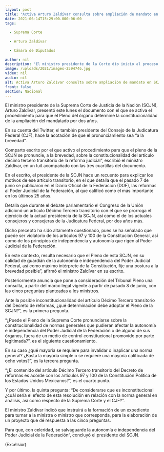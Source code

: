 ```yaml
---
layout: post
title: "Activa Arturo Zaldívar consulta sobre ampliación de mandato en SCJN"
date: 2021-06-14T15:29:00.000-06:00
tags:
  
  - Suprema Corte
  
  - Arturo Zaldívar
  
  - Cámara de Diputados
  
author: nil
description: "El ministro presidente de la Corte dio inicio al proceso para que el Pleno del órgano determine la constitucionalidad de la ampliación del mandatado por dos años"
image: /uploads/2021/images-2594746.jpg
video: nil
audio: nil
alt: Activa Arturo Zaldívar consulta sobre ampliación de mandato en SCJN
front: false
section: Nacional
---
```


El ministro presidente de la Suprema Corte de Justicia de la Nación (SCJN), Arturo Zaldívar, presentó este lunes el documento con el que se activa el procedimiento para que el Pleno del órgano determine la constitucionalidad de la ampliación del mandatado por dos años.

En su cuenta del Twitter, el también presidente del Consejo de la Judicatura Federal (CJF), hace la acotación de que el pronunciamiento sea “a la brevedad”.

Comparto escrito por el que activo el procedimiento para que el pleno de la SCJN se pronuncie, a la brevedad, sobre la constitucionalidad del artículo décimo tercero transitorio de la reforma judicial”, escribió el ministro Zaldívar, en un tuit acompañado con las tres cuartillas del documento.

En el escrito, el presidente de la SCJN hace un recuento para explicar los motivos de ese artículo transitorio, en el que detalla que el pasado 7 de junio se publicaron en el Diario Oficial de la Federación (DOF), las reformas al Poder Judicial de la Federación, al que calificó como el más importante en los últimos 25 años.

Detalla que durante el debate parlamentario el Congreso de la Unión adicionó un artículo Décimo Tercero transitorio con el que se prorroga el ejercicio de la actual presidencia de la SCJN, así como el de los actuales consejeros y consejeras de la Judicatura Federal, por dos años más.

Dicho precepto ha sido altamente cuestionado, pues se ha señalado que puede ser violatorio de los artículos 97 y 100 de la Constitución General, así como de los principios de independencia y autonomía que rigen al Poder Judicial de la Federación.

En este contexto, resulta necesario que el Pleno de esta SCJN, en su calidad de guardián de la autonomía e independencia del Poder Judicial Federal, así como máximo intérprete de la Constitución, fije una postura a la brevedad posible”, afirmó el ministro Zaldívar en su escrito.

Posteriormente anuncia que pone a consideración del Tribunal Pleno una consulta, a partir del marco legal vigente a partir de pasado 8 de junio, con las cinco preguntas planteadas a los ministros.

Ante la posible inconstitucionalidad del artículo Décimo Tercero transitorio del Decreto de reformas, ¿qué determinación debe adoptar el Pleno de la SCJN?”, es la primera pregunta.

“¿Puede el Pleno de la Suprema Corte pronunciarse sobre la constitucionalidad de normas generales que pudieran afectar la autonomía e independencia del Poder Judicial de la Federación o de alguno de sus órganos, fuera de un medio de control constitucional promovido por parte legitimada?”, es el siguiente cuestionamiento.

En su caso ¿qué mayoría se requiere para invalidar o inaplicar una norma general? ¿Basta la mayoría simple o se requiere una mayoría calificada de ocho votos?”, es la tercera pregunta.

“¿El contenido del artículo Décimo Tercero transitorio del Decreto de reformas es acorde con los artículos 97 y 100 de la Constitución Política de los Estados Unidos Mexicanos?”, es el cuarto punto.

Y por último, la quinta pregunta: “De considerarse que es inconstitucional ¿cuál sería el efecto de esta resolución en relación con la norma general en análisis, así como respecto de la Suprema Corte y el CJF?”.

El ministro Zaldívar indicó que instruirá a la formación de un expediente para turnar a la ministra o ministro que corresponda, para la elaboración de un proyecto que dé respuesta a las cinco preguntas.

Para que, con celeridad, se salvaguarde la autonomía e independencia del Poder Judicial de la Federación”, concluyó el presidente del SCJN.

(Excélsior)